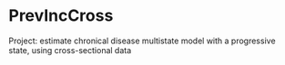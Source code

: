 # PrevIncCross
Project: estimate chronical disease multistate model with a progressive state, using cross-sectional data
